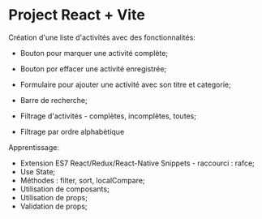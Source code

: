# Project React + Vite

Création d'une liste d'activités avec des fonctionnalités:

- Bouton pour marquer une activité complète;

- Bouton por effacer une activité enregistrée;

- Formulaire pour ajouter une activité avec son titre et categorie;

- Barre de recherche;

- Filtrage d'activités - complètes, incomplètes, toutes;

- Filtrage par ordre alphabètique

Apprentissage:
- Extension ES7 React/Redux/React-Native Snippets - raccourci : rafce;
- Use State;
- Méthodes : filter, sort, localCompare;
- Utilisation de composants;
- Utilisation de props;
- Validation de props;
